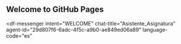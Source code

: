 ## Welcome to GitHub Pages


<script src="https://www.gstatic.com/dialogflow-console/fast/messenger/bootstrap.js?v=1"></script>
<df-messenger
  intent="WELCOME"
  chat-title="Asistente_Asignatura"
  agent-id="29d807f6-6adc-4f5c-a9b0-ae849ed06a89"
  language-code="es"
></df-messenger>
